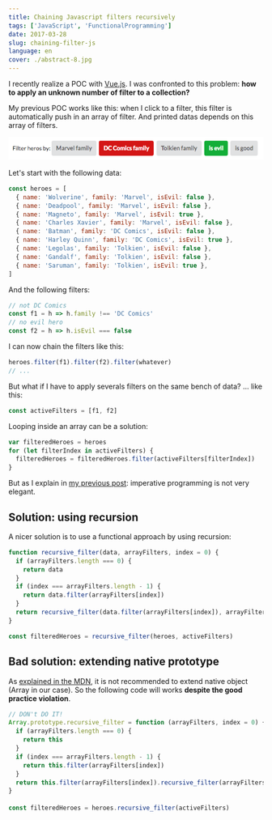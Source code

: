 ```yaml
---
title: Chaining Javascript filters recursively
tags: ['JavaScript', 'FunctionalProgramming']
date: 2017-03-28
slug: chaining-filter-js
language: en
cover: ./abstract-8.jpg
---
```


I recently realize a POC with [Vue.js](https://github.com/maxpou/find-a-room-vuejs2). I was
confronted to this problem: **how to apply an unknown number of filter to a collection?**

My previous POC works like this: when I click to a filter, this filter is automatically push in an
array of filter. And printed datas depends on this array of filters.

![example](./example.png)

Let's start with the following data:

```javascript
const heroes = [
  { name: 'Wolverine', family: 'Marvel', isEvil: false },
  { name: 'Deadpool', family: 'Marvel', isEvil: false },
  { name: 'Magneto', family: 'Marvel', isEvil: true },
  { name: 'Charles Xavier', family: 'Marvel', isEvil: false },
  { name: 'Batman', family: 'DC Comics', isEvil: false },
  { name: 'Harley Quinn', family: 'DC Comics', isEvil: true },
  { name: 'Legolas', family: 'Tolkien', isEvil: false },
  { name: 'Gandalf', family: 'Tolkien', isEvil: false },
  { name: 'Saruman', family: 'Tolkien', isEvil: true },
]
```

And the following filters:

```js
// not DC Comics
const f1 = h => h.family !== 'DC Comics'
// no evil hero
const f2 = h => h.isEvil === false
```

I can now chain the filters like this:

```js
heroes.filter(f1).filter(f2).filter(whatever)
// ...
```

But what if I have to apply severals filters on the same bench of data? ... like this:

```js
const activeFilters = [f1, f2]
```

Looping inside an array can be a solution:

```js
var filteredHeroes = heroes
for (let filterIndex in activeFilters) {
  filteredHeroes = filteredHeroes.filter(activeFilters[filterIndex])
}
```

But as I explain in [my previous post](https://www.maxpou.fr/no-more-loop-in-js/): imperative
programming is not very elegant.

## Solution: using recursion

A nicer solution is to use a functional approach by using recursion:

```js
function recursive_filter(data, arrayFilters, index = 0) {
  if (arrayFilters.length === 0) {
    return data
  }
  if (index === arrayFilters.length - 1) {
    return data.filter(arrayFilters[index])
  }
  return recursive_filter(data.filter(arrayFilters[index]), arrayFilters, index + 1)
}
```

```js
const filteredHeroes = recursive_filter(heroes, activeFilters)
```

## Bad solution: extending native prototype

As
[explained in the MDN](https://developer.mozilla.org/en-US/docs/Web/JavaScript/Inheritance_and_the_prototype_chain#Bad_practice_Extension_of_native_prototypes),
it is not recommended to extend native object (Array in our case). So the following code will works
**despite the good practice violation**.

```js
// DON't DO IT!
Array.prototype.recursive_filter = function (arrayFilters, index = 0) {
  if (arrayFilters.length === 0) {
    return this
  }
  if (index === arrayFilters.length - 1) {
    return this.filter(arrayFilters[index])
  }
  return this.filter(arrayFilters[index]).recursive_filter(arrayFilters, index + 1)
}

const filteredHeroes = heroes.recursive_filter(activeFilters)
```
